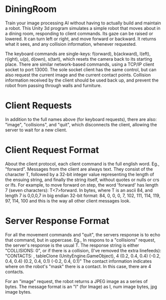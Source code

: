 # DiningRoom
Train your image processing AI without having to actually build and maintain a robot.
This Unity 3d program simulates a simple robot that moves about in a dining room, responding to client commands. Its gaze can be raised or lowered. It can turn left or right, and move forward or backward. It returns what it sees, and any collision information, whenever requested. 

The keyboard commands are single-keys: f(orward), b(ackward), l(eft), r(ight), u(p), d(own), s(tart), which resets the camera back to its starting place.
There are similar network-based commands, using a TCP/IP client socket to port 13000. The sole socket client has the same control, but can also request the current image and the current contact points. Collision information received by the client should be used back up, and prevent the robot from passing through walls and furniture.

# Client Requests
In addition to the full names above (for keyboard requests), there are also: "image", "collisions", and "quit", which disconnects the client, allowing the server to wait for a new client.

# Client Request Format
About the client protocol, each client command is the full english word. Eg., "forward". Messages from the client are always text. They consist of the character T, followed by a 32-bit integer value representing the length of the ensuing string, and finally the string itself, without quotes or nulls or crs or lfs. 
For example, to move forward on step, the word 'forward' has length 7 (seven characters):
      T<7>forward. 
In bytes, where T is an ascii 84, and length 7 is 0,0,0,7 in big endian 32-bit format:
      84, 0, 0, 0, 7, 102, 111, 114, 119, 97, 114, 100
and this is the way all other client messages look.

# Server Response Format
For all the movement commands and "quit", the servers response is to echo that command, but in uppercase. Eg., 
In respons to a "collisions" request, the server's response is the usual T<length><response string>. The response string is either
  "COLLISIONS: 0",
or if there is a collision, (I've removed the extra linefeeds):
"CONTACTS: , tableClone (UnityEngine.GameObject), 4
(0.2, 0.4, 0.4)
(-0.2, 0.4, 0.4)
(0.2, 0.4, 0.1)
(-0.2, 0.4, 0.1)"
The contact information indicates where on the robot's "mask" there is a contact. In this case, there are 4 contacts.
      
For an "image" request, the robot returns a JPEG image as a series of bytes. The message format is an "I" (for Image) as I, num image bytes, jpg image bytes.

